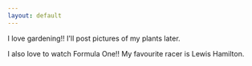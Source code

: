 ```yaml
---
layout: default
---
```


I love gardening!! I'll post pictures of my plants later.

I also love to watch Formula One!! My favourite racer is Lewis Hamilton.